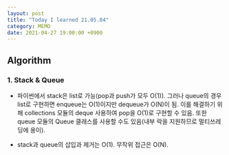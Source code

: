 ```yaml
---
layout: post
title: "Today I learned 21.05.04"
category: MEMO
date: 2021-04-27 19:00:00 +0900
---
```

## Algorithm

### 1. Stack & Queue
- 파이썬에서 stack은 list로 가능(pop과 push가 모두 O(1)). 그러나 queue의 경우 list로 구현하면 enqueue는 O(1)이지만 dequeue가 O(N)이 됨. 이를 해결하기 위해 collections 모듈의 deque 사용하여 pop을 O(1)로 구현할 수 있음. 또한 queue 모듈의 Queue 클래스를 사용할 수도 있음(내부 락을 지원하므로 멀티쓰레딩에 용이).

- stack과 queue의 삽입과 제거는 O(1). 무작위 접근은 O(N).
